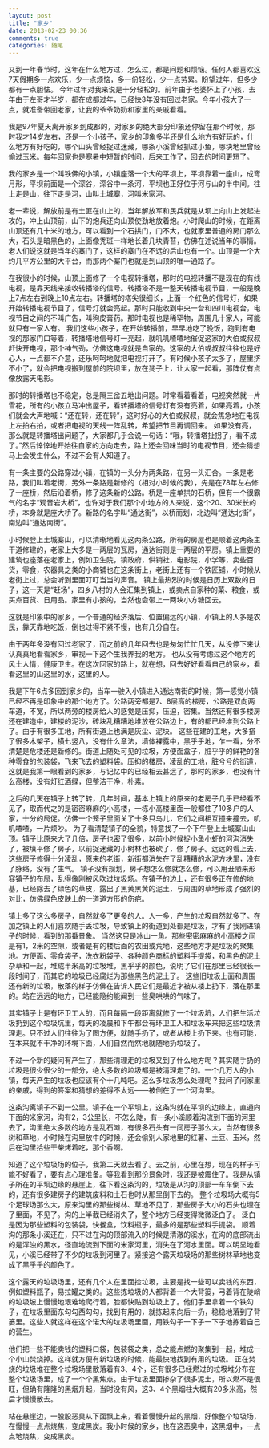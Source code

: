 ```yaml
---
layout: post
title: "家乡"
date: 2013-02-23 00:36
comments: true
categories: 随笔
---
```


又到一年春节时，这年在什么地方过，怎么过，都是问题和烦恼。任何人都喜欢这7天假期多一点欢乐，少一点烦恼，多一份轻松，少一点劳累。盼望过年，但多少都有一点胆怯。
今年过年对我来说是十分轻松的。前年由于老婆怀上了小孩，去年由于左哥才半岁，都在成都过年，已经快3年没有回过老家。今年小孩大了一点，就准备带回老家，让我的爷爷奶奶和家里的亲戚看看。

我是97年夏天离开家乡到成都的，对家乡的绝大部分印象还停留在那个时候，那时我才14岁左右，还是一个小孩子，家乡的印象多半还是什么地方有好玩的，什么地方有好吃的，哪个山头曾经捉过迷藏，哪条小溪曾经抓过小鱼，哪块地里曾经偷过玉米。每年回家也是寒暑中短暂的时间，后来工作了，回去的时间更短了。

我的家乡是一个叫铁佛的小镇，小镇座落一个大的平坝上，平坝靠着一座山，成弯月形，平坝前面是一个深谷，深谷中一条河，平坝也正好位于河与山的半中间。往上走是山，往下走是河，山叫土城寨，河叫米家河。

老一辈说，解放前是有土匪在山上的，当年解放军和民兵就是从坝上向山上发起进攻的，冲上山顶前，山下的炮兵还向山顶使劲地放着炮。小时爬山的时候，在距离山顶还有几十米的地方，可以看到一个石拱门，门不大，也就家里普通的房门那么大，石头是暗黑色的，上面像秃斑一样地长着几块青苔，仿佛在述说当年的事情。
老人们说这就是当年的寨门了，这样的寨门在不远的后山也有一个。山顶是一个大约几平方公里的大平台，而那两个寨门也就是到山顶的唯一通路了。

<!-- more -->

在我很小的时候，山顶上面修了一个电视转播塔，那时的电视转播不是现在的有线电视，是靠天线来接收转播塔的信号。转播塔不是一整天转播电视节目，一般是晚上7点左右到晚上10点左右。转播塔的塔尖很细长，上面一个红色的信号灯，如果开始转播电视节目了，信号灯就会亮起。那时只能收到中央一台和四川电视台，电视节目之间的不叫广告，叫狗皮膏药。那时电视也是稀罕物，周围几十家人，可能就只有一家人有。
我们这些小孩子，在开始转播前，早早地吃了晚饭，跑到有电视的那家门口等着，转播塔地信号灯一亮起，就叽叽喳喳地催促这家的大伯或叔叔赶快开电视，那个神气劲，仿佛这电视就是自家的。这家的大伯或叔叔往往也是好心人，一点都不介意，还乐呵呵地就把电视打开了。有时候小孩子太多了，屋里挤不小了，就会把电视搬到屋前的院坝里，放在凳子上，让大家一起看，那阵仗有点像放露天电影。

那时的转播塔也不稳定，总是隔三岔五地出问题。时常看着看着，电视突然就一片雪花，所有的小孩立马冲出屋子，看转播塔的信号灯有没有亮着，如果亮着，小孩们就会大声地喊：“还在转，还在转”，这时好心的大伯或叔叔，就会焦急地在电视上左拍右拍，或者把电视的天线一阵乱转，希望把节目再调回来。
如果没有亮，那么就是转播塔出问题了，大家都几乎会说一句话：“哦，转播塔扯拐了，看不成了。”然后悻悻地开始往自家的方向走去，路上还会回味当时的电视节目，还会猜想马上会发生什么，不过不会有人知道了。

有一条主要的公路穿过小镇，在镇的一头分为两条路，在另一头汇合。一条是老路，我们叫着老街，另外一条路是新修的（相对小时候的我），先是在78年左右修了一座桥，然后沿着桥，修了这条新的公路。桥是一座单拱的石桥，但有一个很霸气的名字“观音岩大桥”，也许对于我们那个小地方的人来说，这个20、30米长的桥，本身就是座大桥了。新路的名字叫“通达街”，以桥而划，北边叫“通达北街”，南边叫“通达南街”。

小时候登上土城寨山，可以清晰地看见这两条公路，所有的房屋也是顺着这两条主干道修建的，老家上大多是一两层的瓦房，通达街则是一两层的平房。镇上重要的建筑也座落在老家上，例如卫生院，镇政府，供销社，电影院，小学等，卖些百货，零食，农器具之类的小商铺也在这条街上，老街上还有一个铁匠铺，小时候从老街上过，总会听到里面叮叮当当的声音。
镇上最热烈的时候是日历上双数的日子，这一天是“赶场”，四乡八村的人会汇集到镇上，或卖点自家种的菜、粮食，或买点百货、日用品。家里有小孩的，当然也会带上一两块小方糖回去。

这就是印象中的家乡，一个普通的经济落后、位置偏远的小镇，小镇上的人多是农民，靠天靠地吃饭，倒也过得不紧不慢，也有几分自在。

由于两年多没有回过老家了，而之前的几年回去也是匆匆忙忙几天，从没停下来认认真真地看看家乡，审视一下这个生我养我的地方。
也从没有考虑过这个地方的风土人情，健康卫生。在这次回家的路上，就在想，回去好好看看自己的家乡，看看这里的山这里的水，这里的人。

我是下午6点多回到家乡的，当车一驶入小镇进入通达南街的时候，第一感觉小镇已经不再是印象中的那个地方了。公路两旁都是7、8层高的楼房，公路是双向两车道，不宽，所以两旁的楼房给人的感觉是压抑，压迫，密集。当然还有很多楼房还在建造中，建楼的泥沙，砖块乱糟糟地堆放在公路边上，有的都已经堆到公路上了。由于有很多工地，所有街道上也满是灰尘、泥块。
这些在建的工地，大多搭了很多木架子，横七竖八，没有什么章法，墙体裸露中，黑乎乎地，乍一看，分不清楚是危楼还是新修的。街道上随处可见的垃圾，方便面盒子，脏乎乎的鲜艳的各种零食的包装袋，飞来飞去的塑料袋。压抑的楼房，凌乱的工地，脏兮兮的街道，这就是我第一眼看到的家乡，与记忆中的已经相去甚远了，那时的家乡，也没有什么高楼，没有灯红酒绿，但整洁干净，朴素。

之后的几天在镇子上转了转，几年时间，基本上镇上的原来的老房子几乎已经看不见了，取而代之的是密密麻麻的小高楼，一栋小高楼里面一般都住了10多户的人家，十分的局促。仿佛一个笼子里面关了十多只鸟儿，它们之间相互撞来撞去，叽叽喳喳，一片烦吵。
为了看清楚镇子的全貌，特意找了一个下午登上土城寨山山顶。镇子比原来大了几倍，房子也密了很多，以前小时候捉小鱼小虾的河沟消失了，被填平修了房子，以前捉迷藏的小树林也被砍了，修了房子。远远的看上去，这些房子修得十分凌乱，原来的老街，新街都消失在了乱糟糟的水泥方块里，没有了脉络，没有了生气。
镇子没有规划，房子想怎么修就怎么修，可以用丑陋来形容镇子的布局，乱得像刚被风吹过垃圾场。在镇子的边上，还有很多正在修的地基，已经除去了绿色的草皮，露出了黑黄黑黄的泥土，与周围的草地形成了强烈的对比，仿佛绿色皮肤上的一道道方形的伤疤。

镇上多了这么多房子，自然就多了更多的人。人一多，产生的垃圾自然就多了。在加之镇上的人们喜欢随手丢垃圾，导致镇上的街道到处都是垃圾，才有了我刚进镇子的时候，看到的那番景象。
当然这只是冰山一角。那些密密麻麻的小高楼之间是有1，2米的空隙，或者是有的楼后面的农田或荒地，这些地方才是垃圾的聚集地。方便面、零食袋子，洗衣粉袋子、各种颜色商标的塑料手提袋，和黑色的泥土杂草和一起，堆成半米高的垃圾堆，黑乎乎的颜色，说明了它们在那里已经很长一段时间了，而其它的垃圾已经腐烂为那些黑色的泥土了。
这些旧垃圾上面和周围还有新的垃圾，散落的样子仿佛在告诉人民它们是最近才被从楼上扔下，落在那里的。站在远远的地方，已经能隐约能闻到一些臭哄哄的气味了。

其实镇子上是有环卫工人的，而且每隔一段距离就修了一个垃圾坑，人们把生活垃圾扔到这个垃圾坑里，每天的凌晨和下午都会有环卫工人和垃圾车来把这些垃圾清理走。只不过人们往往为了图方便，就随手扔了，或者从楼上扔下来。也有可能，在本来就不干净的环境下面，人们自然而然地就随地扔垃圾了。

不过一个新的疑问有产生了，那些清理走的垃圾又到了什么地方呢？其实随手扔的垃圾是很少很少的一部分，绝大多数的垃圾都是被清理走了的。一个几万人的小镇，每天产生的垃圾也应该有个十几吨吧。这么多垃圾怎么处理呢？我问了问家里的亲戚，得到的答案和猜想的差得不太远——被倒在了一个河沟里。

这条沟离镇子不到一公里。镇子在一个平坝上，这条沟就在平坝的边缘上，直通向下面的米家河，沟有2，3公里长，不怎么陡，有一条小溪顺着沟流到下面的河里去了，沟里绝大多数的地方是乱石滩，有很多石头有一间房子那么大，当然有很多树和草地，小时候在沟里放牛的时候，还会偷别人家地里的红薯、土豆、玉米，然后在沟里拾些干柴烤着吃，那个香啊。

知道了这个垃圾场的位子，我第二天就去看了。去之前，心里在想，现在的样子可能不好看了，要有点心理准备。等我看到那份景象时，我还是被震住了。我是从镇子所在的平坝边缘的悬崖上，往下看这条沟的，垃圾是从沟的顶部一车车倒下去的，还有很多建房子的建筑废料和土石也时从那里倒下去的。
整个垃圾场大概有5个足球场那么大，原来沟里的那些树林、草地不见了，那些房子大小的石头也埋在了里面，不见了。沟的上半截已经消失了，整个地方已经变得微微泛白了。
泛白是因为那些塑料的包装袋，快餐盒，饮料瓶子，最多的是那些塑料手提袋。
顺着沟的那条小溪还在，只不过在沟的顶部流入的时候是清澈的溪水，在沟的底部流出的是浑浊的黑水，径直地流到下面的米家河里，消失在了河水里面。可以明显地看见，小溪已经带了不少的垃圾到河里了。紧接这个露天垃圾场的那些树林草地也变成了黑乎乎的颜色了。

这个露天的垃圾场里，还有几个人在里面捡垃圾，主要是找一些可以卖钱的东西，例如塑料瓶子，易拉罐之类的。这些拣垃圾的人都背着一个大背篓，弓着背在陡峭的垃圾坡上慢慢地艰难地爬行着，脸都快贴到垃圾上了。他们手里拿着一个铁勾子，在垃圾里面东勾勾西勾勾，找到有用的，就拣起来向后一扔，稳稳地落到了背篓里。这些人就这样在这个诺大的垃圾场里面，用铁勾子一下子一下子地拣着自己的营生。

他们把一些不能卖钱的塑料口袋，包装袋之类，总之能点燃的聚集到一起，堆成一个小山焚烧掉。这样就方便有新垃圾的时候，能最快地找到有用的垃圾。
正在焚烧的垃圾堆在整个垃圾场里散落着有3、4个，还有很多已经燃过的垃圾堆分布在整个垃圾场里，成了一个个黑焦点。由于垃圾里面掺杂了很多泥土，所以燃不是很旺，但确有隆隆的黑烟升起，当时没有风，这3、4个黑烟柱大概有20多米高，然后才慢慢散去。

站在悬崖边，一股股恶臭从下面飘上来，看着慢慢升起的黑烟，好像整个垃圾场，在慢慢一点点烧焦，变成黑炭。我小时候的家乡，也在这恶臭中，这黑烟中，一点点地烧焦，变成黑炭。

